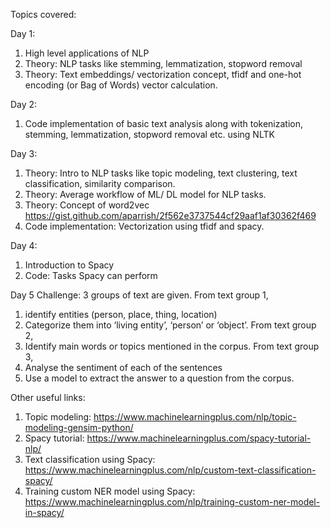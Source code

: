 Topics covered:

Day 1:
1. High level applications of NLP
2. Theory: NLP tasks like stemming, lemmatization, stopword removal 
3. Theory: Text embeddings/ vectorization concept, tfidf and one-hot encoding (or Bag of Words) vector calculation.

Day 2:
1. Code implementation of basic text analysis along with tokenization, stemming, lemmatization, stopword removal etc. using NLTK

Day 3:
1. Theory: Intro to NLP tasks like topic modeling, text clustering, text classification, similarity comparison.
2. Theory: Average workflow of ML/ DL model for NLP tasks.
3. Theory: Concept of word2vec
https://gist.github.com/aparrish/2f562e3737544cf29aaf1af30362f469 
4. Code implementation: Vectorization using tfidf and spacy.
    
Day 4:
1. Introduction to Spacy
2. Code: Tasks Spacy can perform

Day 5
Challenge: 3 groups of text are given.
From text group 1,
1.	identify entities (person, place, thing, location)
2.	Categorize them into ‘living entity’, ‘person’ or ‘object’. 
From text group 2,
1.	Identify main words or topics mentioned in the corpus.
From text group 3,
1.	Analyse the sentiment of each of the sentences
2.	Use a model to extract the answer to a question from the corpus.


Other useful links:
1.	Topic modeling: https://www.machinelearningplus.com/nlp/topic-modeling-gensim-python/
2.	Spacy tutorial: https://www.machinelearningplus.com/spacy-tutorial-nlp/
3.	Text classification using Spacy: https://www.machinelearningplus.com/nlp/custom-text-classification-spacy/ 
4.	Training custom NER model using Spacy: https://www.machinelearningplus.com/nlp/training-custom-ner-model-in-spacy/ 
